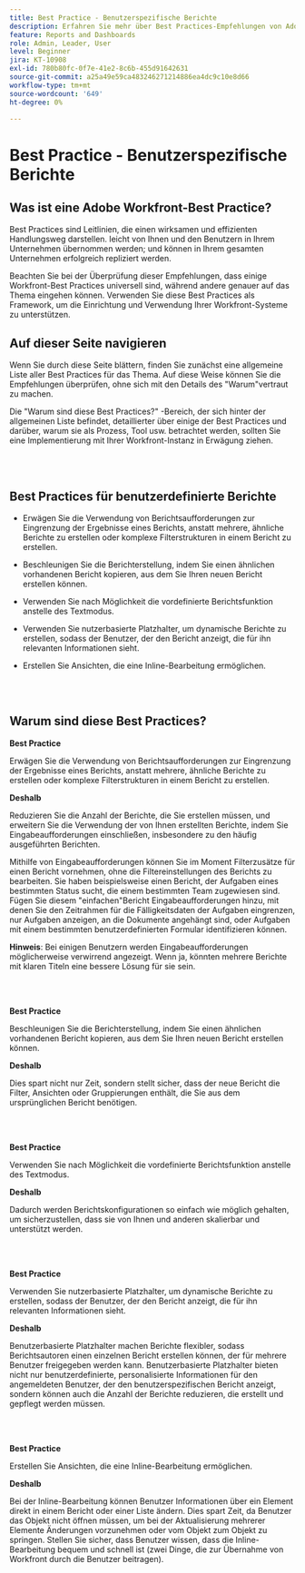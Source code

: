 ```yaml
---
title: Best Practice - Benutzerspezifische Berichte
description: Erfahren Sie mehr über Best Practices-Empfehlungen von Adobe Workfront-Experten zur Einrichtung, Verwaltung und Verwendung benutzerdefinierter Workfront-Berichte.
feature: Reports and Dashboards
role: Admin, Leader, User
level: Beginner
jira: KT-10908
exl-id: 780b80fc-0f7e-41e2-8c6b-455d91642631
source-git-commit: a25a49e59ca483246271214886ea4dc9c10e8d66
workflow-type: tm+mt
source-wordcount: '649'
ht-degree: 0%

---
```


# Best Practice - Benutzerspezifische Berichte

## Was ist eine Adobe Workfront-Best Practice?

Best Practices sind Leitlinien, die einen wirksamen und effizienten Handlungsweg darstellen. leicht von Ihnen und den Benutzern in Ihrem Unternehmen übernommen werden; und können in Ihrem gesamten Unternehmen erfolgreich repliziert werden.

Beachten Sie bei der Überprüfung dieser Empfehlungen, dass einige Workfront-Best Practices universell sind, während andere genauer auf das Thema eingehen können. Verwenden Sie diese Best Practices als Framework, um die Einrichtung und Verwendung Ihrer Workfront-Systeme zu unterstützen.

## Auf dieser Seite navigieren

Wenn Sie durch diese Seite blättern, finden Sie zunächst eine allgemeine Liste aller Best Practices für das Thema. Auf diese Weise können Sie die Empfehlungen überprüfen, ohne sich mit den Details des &quot;Warum&quot;vertraut zu machen.

Die &quot;Warum sind diese Best Practices?&quot; -Bereich, der sich hinter der allgemeinen Liste befindet, detaillierter über einige der Best Practices und darüber, warum sie als Prozess, Tool usw. betrachtet werden, sollten Sie eine Implementierung mit Ihrer Workfront-Instanz in Erwägung ziehen.

</br>
</br>

## Best Practices für benutzerdefinierte Berichte

* Erwägen Sie die Verwendung von Berichtsaufforderungen zur Eingrenzung der Ergebnisse eines Berichts, anstatt mehrere, ähnliche Berichte zu erstellen oder komplexe Filterstrukturen in einem Bericht zu erstellen.

* Beschleunigen Sie die Berichterstellung, indem Sie einen ähnlichen vorhandenen Bericht kopieren, aus dem Sie Ihren neuen Bericht erstellen können.

* Verwenden Sie nach Möglichkeit die vordefinierte Berichtsfunktion anstelle des Textmodus.

* Verwenden Sie nutzerbasierte Platzhalter, um dynamische Berichte zu erstellen, sodass der Benutzer, der den Bericht anzeigt, die für ihn relevanten Informationen sieht.

* Erstellen Sie Ansichten, die eine Inline-Bearbeitung ermöglichen.

</br>
</br>


## Warum sind diese Best Practices?

**Best Practice**

Erwägen Sie die Verwendung von Berichtsaufforderungen zur Eingrenzung der Ergebnisse eines Berichts, anstatt mehrere, ähnliche Berichte zu erstellen oder komplexe Filterstrukturen in einem Bericht zu erstellen.


**Deshalb**

Reduzieren Sie die Anzahl der Berichte, die Sie erstellen müssen, und erweitern Sie die Verwendung der von Ihnen erstellten Berichte, indem Sie Eingabeaufforderungen einschließen, insbesondere zu den häufig ausgeführten Berichten.

Mithilfe von Eingabeaufforderungen können Sie im Moment Filterzusätze für einen Bericht vornehmen, ohne die Filtereinstellungen des Berichts zu bearbeiten. Sie haben beispielsweise einen Bericht, der Aufgaben eines bestimmten Status sucht, die einem bestimmten Team zugewiesen sind. Fügen Sie diesem &quot;einfachen&quot;Bericht Eingabeaufforderungen hinzu, mit denen Sie den Zeitrahmen für die Fälligkeitsdaten der Aufgaben eingrenzen, nur Aufgaben anzeigen, an die Dokumente angehängt sind, oder Aufgaben mit einem bestimmten benutzerdefinierten Formular identifizieren können.


**Hinweis**: Bei einigen Benutzern werden Eingabeaufforderungen möglicherweise verwirrend angezeigt. Wenn ja, könnten mehrere Berichte mit klaren Titeln eine bessere Lösung für sie sein.


</br>
</br>

**Best Practice**

Beschleunigen Sie die Berichterstellung, indem Sie einen ähnlichen vorhandenen Bericht kopieren, aus dem Sie Ihren neuen Bericht erstellen können.

**Deshalb**

Dies spart nicht nur Zeit, sondern stellt sicher, dass der neue Bericht die Filter, Ansichten oder Gruppierungen enthält, die Sie aus dem ursprünglichen Bericht benötigen.

</br>
</br>

**Best Practice**

Verwenden Sie nach Möglichkeit die vordefinierte Berichtsfunktion anstelle des Textmodus.

**Deshalb**

Dadurch werden Berichtskonfigurationen so einfach wie möglich gehalten, um sicherzustellen, dass sie von Ihnen und anderen skalierbar und unterstützt werden.

</br>
</br>

**Best Practice**

Verwenden Sie nutzerbasierte Platzhalter, um dynamische Berichte zu erstellen, sodass der Benutzer, der den Bericht anzeigt, die für ihn relevanten Informationen sieht.

**Deshalb**

Benutzerbasierte Platzhalter machen Berichte flexibler, sodass Berichtsautoren einen einzelnen Bericht erstellen können, der für mehrere Benutzer freigegeben werden kann. Benutzerbasierte Platzhalter bieten nicht nur benutzerdefinierte, personalisierte Informationen für den angemeldeten Benutzer, der den benutzerspezifischen Bericht anzeigt, sondern können auch die Anzahl der Berichte reduzieren, die erstellt und gepflegt werden müssen.

</br>
</br>

**Best Practice**

Erstellen Sie Ansichten, die eine Inline-Bearbeitung ermöglichen.

**Deshalb**

Bei der Inline-Bearbeitung können Benutzer Informationen über ein Element direkt in einem Bericht oder einer Liste ändern. Dies spart Zeit, da Benutzer das Objekt nicht öffnen müssen, um bei der Aktualisierung mehrerer Elemente Änderungen vorzunehmen oder vom Objekt zum Objekt zu springen. Stellen Sie sicher, dass Benutzer wissen, dass die Inline-Bearbeitung bequem und schnell ist (zwei Dinge, die zur Übernahme von Workfront durch die Benutzer beitragen).
